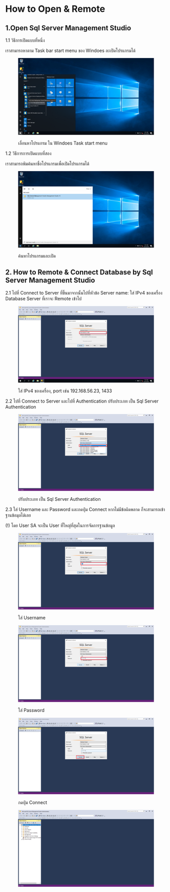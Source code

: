 # How to Open & Remote

## 1.Open Sql Server Management Studio

1.1 วิธีการเปิดแบบที่หนึ่ง

เราสามารถหาตาม Task bar start menu ของ Windoes ละเปิดโปรแกรมได้

<figure><img src="../../../../../.gitbook/assets/Screenshot (6).png" alt=""><figcaption><p>เลื่อนหาโปรแกรม ใน Windoes Task start menu</p></figcaption></figure>



1.2 วิธีการการเปิดแบบที่สอง

เราสามารถพิมค้นหาชื่อโปรแกรมเพื่อเปิดโปรแกรมได้

<figure><img src="../../../../../.gitbook/assets/Screenshot (7) (1).png" alt=""><figcaption><p>ค้นหาโปรแกรมและเปิด</p></figcaption></figure>

## 2. How to Remote & Connect Database by Sql Server Management Studio

2.1 ไปที่ Connect to Server ที่ขึ้นมาจากนั้นไปที่หัวข้อ Server name: ใส่ IPv4 ของเครื่อง Database Server ที่เราจะ Remote เข้าไป

<figure><img src="../../../../../.gitbook/assets/Screenshot (22).png" alt=""><figcaption><p>ใส่ IPv4 ของเครื่อง, port เช่น 192.168.56.23, 1433</p></figcaption></figure>

2.2 ไปที่ Connect to Server และไปที่ Authentication ปรับประเภท เป็น Sql Server Authentication

<figure><img src="../../../../../.gitbook/assets/Screenshot (17).png" alt=""><figcaption><p>ปรับประเภท เป็น Sql Server Authentication</p></figcaption></figure>

2.3 ใส่ Username และ Password และกดปุ่ม Connect หากไม่มีข้อผิดพลาด ก็จะสามารถเข้าฐานข้อมุลได้เลย

(!) โดย User SA จะเป็น User ที่ใหญ่ที่สุดในการจัดการฐานข้อมูล

<div>

<figure><img src="../../../../../.gitbook/assets/Screenshot (18).png" alt=""><figcaption><p>ใส่ Username</p></figcaption></figure>

 

<figure><img src="../../../../../.gitbook/assets/Screenshot (20).png" alt=""><figcaption><p>ใส่ Password</p></figcaption></figure>

 

<figure><img src="../../../../../.gitbook/assets/Screenshot (19).png" alt=""><figcaption><p>กดปุ่ม Connect</p></figcaption></figure>

 

<figure><img src="../../../../../.gitbook/assets/Screenshot (21).png" alt=""><figcaption></figcaption></figure>

</div>

